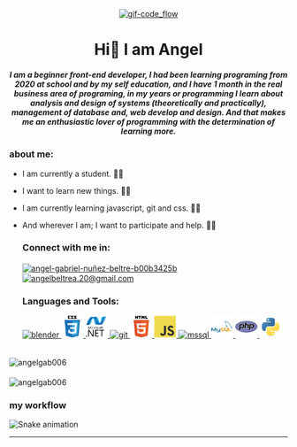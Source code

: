 <div id="header" align="center">
    <a href="https://github.com/AngelGab006">
        <img src="https://media.giphy.com/media/V4NSR1NG2p0KeJJyr5/giphy-downsized.gif" alt="gif-code_flow" width="230px"/>
    </a> 
    <h1>Hi👋 I am Angel</h1>
    <h5>I am a beginner front-end developer, I had been learning programing from 2020 at school and by my self education, and I have 1 month in the real business area of programing, in my years or programming I learn about analysis and design of systems (theoretically and practically), management of database and, web develop and design. And that makes me an enthusiastic lover of programming with the determination of learning more.</h3>
</div>

  ### about me:
 
 - I am currently a student. 👨‍🎓
 - I want to learn new things. 👨‍🔬
 - I am currently learning javascript, git and css. 👨‍💻
 - And wherever I am; I want to participate and help. 🙋‍♂️

   <h3 align="left">Connect with me in:</h3>
   <div align="left">
   <a href="https://linkedin.com/in/angel-gabriel-nuñez-beltre-b00b3425b" target="blank">
         <img align="center" src="https://raw.githubusercontent.com/rahuldkjain/github-profile-readme-generator/master/src/images/icons/Social/linked-in-alt.svg" alt="angel-gabriel-nuñez-beltre-b00b3425b" height="30" width="40" />
   </a>
   <a href="mailto:angelbeltrea.20@gmail.com?Subject=From%20github">
         <img align="center" src="https://github.com/gilbarbara/logos/blob/main/logos/google-gmail.svg" alt="angelbeltrea.20@gmail.com" height="30" width="40" />
   </a>
   </div>
   <h3 align="left">Languages and Tools:</h3>
    <div align="left">
    <a href="https://www.blender.org/" target="_blank"> 
        <img src="https://download.blender.org/branding/community/blender_community_badge_white.svg" alt="blender" width="40" height="40"/>
    </a> 
    <a href="https://www.w3schools.com/css/" target="_blank"> 
        <img src="https://raw.githubusercontent.com/devicons/devicon/master/icons/css3/css3-original-wordmark.svg" alt="css3" width="40" height="40"/> 
    </a> 
    <a href="https://dotnet.microsoft.com/" target="_blank"> 
        <img src="https://raw.githubusercontent.com/devicons/devicon/master/icons/dot-net/dot-net-original-wordmark.svg" alt="dotnet" width="40" height="40"/> 
    </a> 
    <a href="https://git-scm.com/" target="_blank"> 
        <img src="https://www.vectorlogo.zone/logos/git-scm/git-scm-icon.svg" alt="git" width="40" height="40"/> 
    </a> 
    <a href="https://www.w3.org/html/" target="_blank"> 
        <img src="https://raw.githubusercontent.com/devicons/devicon/master/icons/html5/html5-original-wordmark.svg" alt="html5" width="40" height="40"/> 
    </a> 
    <a href="https://developer.mozilla.org/en-US/docs/Web/JavaScript" target="_blank"> 
        <img src="https://raw.githubusercontent.com/devicons/devicon/master/icons/javascript/javascript-original.svg" alt="javascript" width="40" height="40"/> 
    </a> 
    <a href="https://www.microsoft.com/en-us/sql-server" target="_blank"> 
        <img src="https://www.svgrepo.com/show/303229/microsoft-sql-server-logo.svg" alt="mssql" width="40" height="40"/> 
    </a> 
    <a href="https://www.mysql.com/" target="_blank"> 
        <img src="https://raw.githubusercontent.com/devicons/devicon/master/icons/mysql/mysql-original-wordmark.svg" alt="mysql" width="40" height="40"/> 
    </a> 
    <a href="https://www.php.net" target="_blank"> 
        <img src="https://raw.githubusercontent.com/devicons/devicon/master/icons/php/php-original.svg" alt="php" width="40" height="40"/> 
    </a> 
    <a href="https://www.python.org" target="_blank"> 
        <img src="https://raw.githubusercontent.com/devicons/devicon/master/icons/python/python-original.svg" alt="python" width="40" height="40"/> 
    </a>
</div>&nbsp;
<div>
    <img align="center" src="https://github-readme-stats.vercel.app/api?username=angelgab006&show_icons=true&locale=en" alt="angelgab006" />
</div>&nbsp;
<div>
    <img align="center" src="https://github-readme-streak-stats.herokuapp.com/?user=angelgab006&" alt="angelgab006" />
</div>

### my workflow

![Snake animation](https://github.com/AngelGab006/AngelGab006/blob/output/github-contribution-grid-snake.svg)

---
